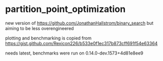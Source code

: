 # partition_point_optimization
new version of https://github.com/JonathanHallstrom/binary_search but aiming to be less overengineered

plotting and benchmarking is copied from https://gist.github.com/Rexicon226/b533e0f1ec317b873cff691f54e63364

needs latest, benchmarks were run on 0.14.0-dev.1573+4d81e8ee9